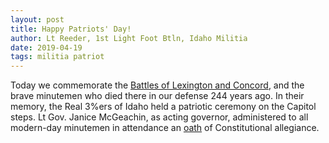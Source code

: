```yaml
---
layout: post
title: Happy Patriots' Day!
author: Lt Reeder, 1st Light Foot Btln, Idaho Militia
date: 2019-04-19
tags: militia patriot
---
```


Today we commemorate the [Battles of Lexington and Concord][battles], and the
brave minutemen who died there in our defense 244 years ago. In their memory,
the Real 3%ers of Idaho held a patriotic ceremony on the Capitol steps. Lt Gov.
Janice McGeachin, as acting governor, administered to all modern-day minutemen
in attendance an [oath][oath] of Constitutional allegiance.


[battles]: https://en.wikipedia.org/wiki/Battles_of_Lexington_and_Concord
[oath]:    https://youtu.be/CQCEeK4B1j8
